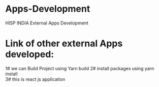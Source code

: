# Apps-Development
HISP INDIA External Apps Development


 # Link of other external Apps developed:

1# we can Build Project using Yarn build 
 2# install packages using yarn install   
 3# this is react js application 
